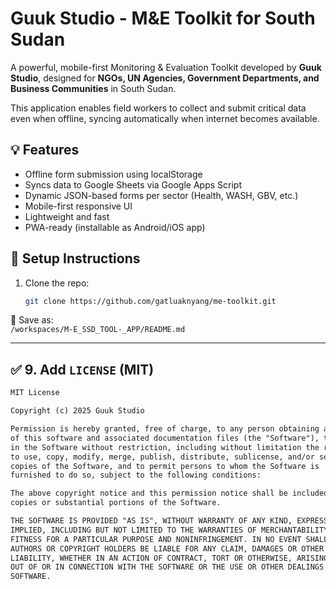 # Guuk Studio - M&E Toolkit for South Sudan

A powerful, mobile-first Monitoring & Evaluation Toolkit developed by **Guuk Studio**, designed for **NGOs, UN Agencies, Government Departments, and Business Communities** in South Sudan.

This application enables field workers to collect and submit critical data even when offline, syncing automatically when internet becomes available.

## 💡 Features

- Offline form submission using localStorage  
- Syncs data to Google Sheets via Google Apps Script  
- Dynamic JSON-based forms per sector (Health, WASH, GBV, etc.)  
- Mobile-first responsive UI  
- Lightweight and fast  
- PWA-ready (installable as Android/iOS app)

## 🔧 Setup Instructions

1. Clone the repo:
   ```bash
   git clone https://github.com/gatluaknyang/me-toolkit.git 
   
📁 Save as:  
`/workspaces/M-E_SSD_TOOL-_APP/README.md`

---

## ✅ 9. Add `LICENSE` (MIT)

```txt
MIT License

Copyright (c) 2025 Guuk Studio

Permission is hereby granted, free of charge, to any person obtaining a copy
of this software and associated documentation files (the "Software"), to deal
in the Software without restriction, including without limitation the rights
to use, copy, modify, merge, publish, distribute, sublicense, and/or sell
copies of the Software, and to permit persons to whom the Software is
furnished to do so, subject to the following conditions:

The above copyright notice and this permission notice shall be included in all
copies or substantial portions of the Software.

THE SOFTWARE IS PROVIDED "AS IS", WITHOUT WARRANTY OF ANY KIND, EXPRESS OR
IMPLIED, INCLUDING BUT NOT LIMITED TO THE WARRANTIES OF MERCHANTABILITY,
FITNESS FOR A PARTICULAR PURPOSE AND NONINFRINGEMENT. IN NO EVENT SHALL THE
AUTHORS OR COPYRIGHT HOLDERS BE LIABLE FOR ANY CLAIM, DAMAGES OR OTHER
LIABILITY, WHETHER IN AN ACTION OF CONTRACT, TORT OR OTHERWISE, ARISING FROM,
OUT OF OR IN CONNECTION WITH THE SOFTWARE OR THE USE OR OTHER DEALINGS IN THE
SOFTWARE.
